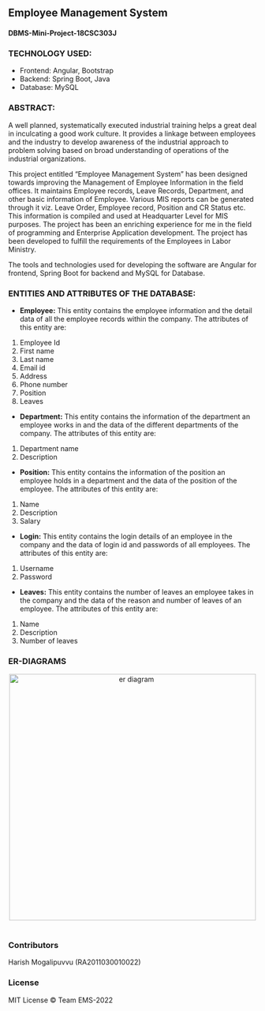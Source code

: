 ## Employee Management System
#### DBMS-Mini-Project-18CSC303J

### TECHNOLOGY USED:
* Frontend: Angular, Bootstrap
* Backend: Spring Boot, Java
* Database: MySQL

### ABSTRACT:
A well planned, systematically executed industrial training helps a great deal in inculcating a
good work culture. It provides a linkage between employees and the industry to develop
awareness of the industrial approach to problem solving based on broad understanding of
operations of the industrial organizations.

This project entitled “Employee Management System” has been designed towards improving the
Management of Employee Information in the field offices. It maintains Employee records, Leave
Records, Department, and other basic information of Employee. Various MIS reports can be
generated through it viz. Leave Order, Employee record, Position and CR Status etc. This
information is compiled and used at Headquarter Level for MIS purposes.
The project has been an enriching experience for me in the field of programming and Enterprise
Application development. The project has been developed to fulfill the requirements of the
Employees in Labor Ministry.

The tools and technologies used for developing the software are Angular for frontend, Spring
Boot for backend and MySQL for Database.

### ENTITIES AND ATTRIBUTES OF THE DATABASE:

* **Employee:** This entity contains the employee information and the detail data of all the
employee records within the company. The attributes of this entity are:
1. Employee Id
2. First name
3. Last name
4. Email id
5. Address
6. Phone number
7. Position
8. Leaves

* **Department:** This entity contains the information of the department an employee works in
and the data of the different departments of the company. The attributes of this entity are:
1. Department name
2. Description

* **Position:** This entity contains the information of the position an employee holds in a
department and the data of the position of the employee. The attributes of this entity are:
1. Name
2. Description
3. Salary

* **Login:** This entity contains the login details of an employee in the company and the data of
login id and passwords of all employees. The attributes of this entity are:
1. Username
2. Password

* **Leaves:** This entity contains the number of leaves an employee takes in the company and the
data of the reason and number of leaves of an employee. The attributes of this entity are:
1. Name
2. Description
3. Number of leaves

### ER-DIAGRAMS
<div align="center">
<img align="center" src="https://github.com/pranjay-poddar/DBMS-Mini-Project-18CSC303J/blob/master/queries_screenshots/ErDiagram.PNG" height="500px" alt="er diagram">
</div>
<br>

### Contributors

Harish Mogalipuvvu (RA2011030010022)


### License
  
MIT License
© Team EMS-2022

